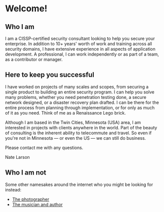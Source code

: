 # Welcome!

## Who I am

I am a CISSP-certified security consultant looking to help you secure your enterprise. In addition to 10+ years' worth of work and training across all security domains, I have extensive experience in all aspects of application development. A professional, I can work independently or as part of a team, as a contributor or manager.

## Here to keep you successful

I have worked on projects of many scales and scopes, from securing a single product to building an entire security program. I can help you solve many problems, whether you need penetration testing done, a secure network designed, or a disaster recovery plan drafted. I can be there for the entire process from planning through implementation, or for only as much of it as you need. Think of me as a Renaissance Lego brick.

Although I am based in the Twin Cities, Minnesota (USA) area, I am interested in projects with clients anywhere in the world. Part of the beauty of consulting is the inherent ability to telecommute and travel. So even if you're not in Minnesota — or even the US — we can still do business.

Please contact me with any questions.

Nate Larson 

## Who I am not

Some other namesakes around the internet who you might be looking for instead:
* [The photographer](https://www.natelarson.com)
* [The musician and author](https://en.wikipedia.org/wiki/Nathan_Larson_(musician))

